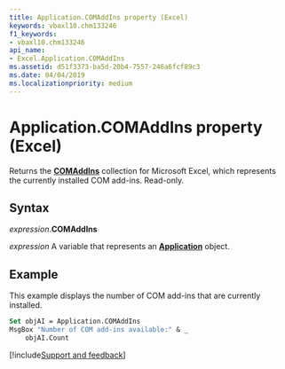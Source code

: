 ```yaml
---
title: Application.COMAddIns property (Excel)
keywords: vbaxl10.chm133246
f1_keywords:
- vbaxl10.chm133246
api_name:
- Excel.Application.COMAddIns
ms.assetid: d51f3373-ba5d-20b4-7557-246a6fcf89c3
ms.date: 04/04/2019
ms.localizationpriority: medium
---
```



# Application.COMAddIns property (Excel)

Returns the **[COMAddIns](Office.COMAddIns.md)** collection for Microsoft Excel, which represents the currently installed COM add-ins. Read-only.


## Syntax

_expression_.**COMAddIns**

_expression_ A variable that represents an **[Application](Excel.Application(object).md)** object.


## Example

This example displays the number of COM add-ins that are currently installed.

```vb
Set objAI = Application.COMAddIns 
MsgBox "Number of COM add-ins available:" & _ 
    objAI.Count
```




[!include[Support and feedback](~/includes/feedback-boilerplate.md)]